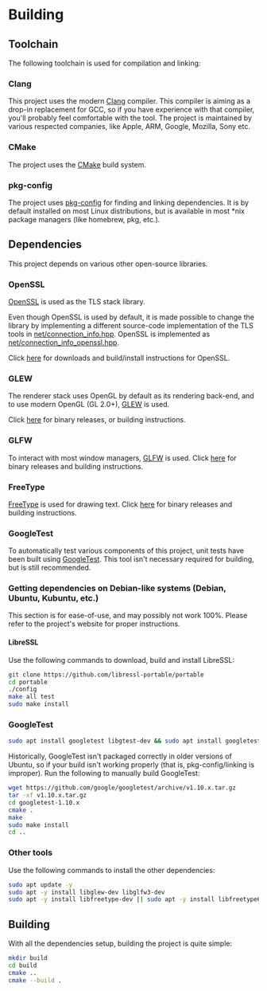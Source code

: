# Building
## Toolchain
The following toolchain is used for compilation and linking:
### Clang
This project uses the modern [Clang](https://clang.llvm.org/) compiler.
This compiler is aiming as a drop-in replacement for GCC, so if you have experience with that compiler, you'll probably feel comfortable with the tool.
The project is maintained by various respected companies, like Apple, ARM, Google, Mozilla, Sony etc.

### CMake
The project uses the [CMake](https://cmake.org/) build system.

### pkg-config
The project uses [pkg-config](https://www.freedesktop.org/wiki/Software/pkg-config/) for finding and linking dependencies. It is by default installed on most Linux distributions, but is available in most *nix package managers (like homebrew, pkg, etc.).

## Dependencies
This project depends on various other open-source libraries.
### OpenSSL
[OpenSSL](https://openssl.org) is used as the TLS stack library.

Even though OpenSSL is used by default, it is made possible to change the library by implementing a different source-code implementation of the TLS tools in [net/connection_info.hpp](../net/connection_info.hpp). OpenSSL is implemented as [net/connection_info_openssl.hpp](../net/connection_info_openssl.hpp).

Click [here](https://www.openssl.org/source/) for downloads and build/install instructions for OpenSSL.
### GLEW
The renderer stack uses OpenGL by default as its rendering back-end, and to use modern OpenGL (GL 2.0+), [GLEW](http://glew.sourceforge.net/) is used.

Click [here](http://glew.sourceforge.net/index.html) for binary releases, or building instructions.

### GLFW
To interact with most window managers, [GLFW](https://www.glfw.org/) is used.
Click [here](https://www.glfw.org/download.html) for binary releases and building instructions.

### FreeType
[FreeType](https://freetype.org/) is used for drawing text. Click [here](https://freetype.org/download.html) for binary releases and building instructions.
### GoogleTest
To automatically test various components of this project, unit tests have been built using [GoogleTest](https://github.com/google/googletest/).
This tool isn't necessary required for building, but is still recommended.
### Getting dependencies on Debian-like systems (Debian, Ubuntu, Kubuntu, etc.)
This section is for ease-of-use, and may possibly not work 100%. Please refer to the project's website for proper instructions.
#### LibreSSL
Use the following commands to download, build and install LibreSSL:
```sh
git clone https://github.com/libressl-portable/portable
cd portable
./config
make all test
sudo make install
```
### GoogleTest
```sh
sudo apt install googletest libgtest-dev && sudo apt install googletest-tools
```
Historically, GoogleTest isn't packaged correctly in older versions of Ubuntu,
so if your build isn't working properly (that is, pkg-config/linking is
improper). Run the following to manually build GoogleTest:
```sh
wget https://github.com/google/googletest/archive/v1.10.x.tar.gz
tar -xf v1.10.x.tar.gz
cd googletest-1.10.x
cmake .
make
sudo make install
cd ..
```
### Other tools
Use the following commands to install the other dependencies:
```sh
sudo apt update -y
sudo apt -y install libglew-dev libglfw3-dev
sudo apt -y install libfreetype-dev || sudo apt -y install libfreetype6-dev
```

## Building
With all the dependencies setup, building the project is quite simple:
```sh
mkdir build
cd build
cmake ..
cmake --build .
```
